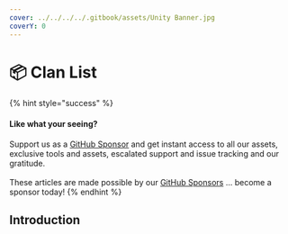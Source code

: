 ```yaml
---
cover: ../../../../.gitbook/assets/Unity Banner.jpg
coverY: 0
---
```


# 📦 Clan List

{% hint style="success" %}
#### Like what your seeing?

Support us as a [GitHub Sponsor](../../../../become-a-sponsor/) and get instant access to all our assets, exclusive tools and assets, escalated support and issue tracking and our gratitude.\
\
These articles are made possible by our [GitHub Sponsors](../../../../become-a-sponsor/) ... become a sponsor today!
{% endhint %}

## &#x20;Introduction
